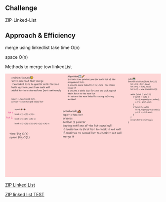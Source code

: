 


## Challenge

ZIP-Linked-List


## Approach & Efficiency

merge    using  linkedlist take time O(n)


space  O(n)


Methods to merge tow linkedList  


![whiteBoard](zip-linked-list.png)

[ZIP Linked List](linked-list-zip.js)

[ZIP linked list TEST](linked-list-zip.test.js)








